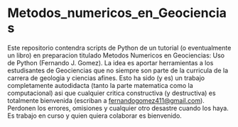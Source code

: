 # Metodos_numericos_en_Geociencias
Este repositorio contendra scripts de Python de un tutorial (o eventualmente un libro) en preparacion titulado Metodos Numericos en Geociencias: Uso de Python (Fernando J. Gomez). La idea es aportar herramientas a los estudisantes de Geociencias que no siempre son parte de la curricula de la carrera de geologia y ciencias afines.  Esto ha sido (y es) un trabajo completamente autodidacta (tanto la parte matematica como la computacional) asi que cualquier critica constructiva (y destructiva) es totalmente bienvenida (escriban a fernandogomez411@gmail.com). Perdonen los errores, omisiones y cualquier otro desastre cuando los haya. Es trabajo en curso y quien quiera colaborar es bienvenido. 
